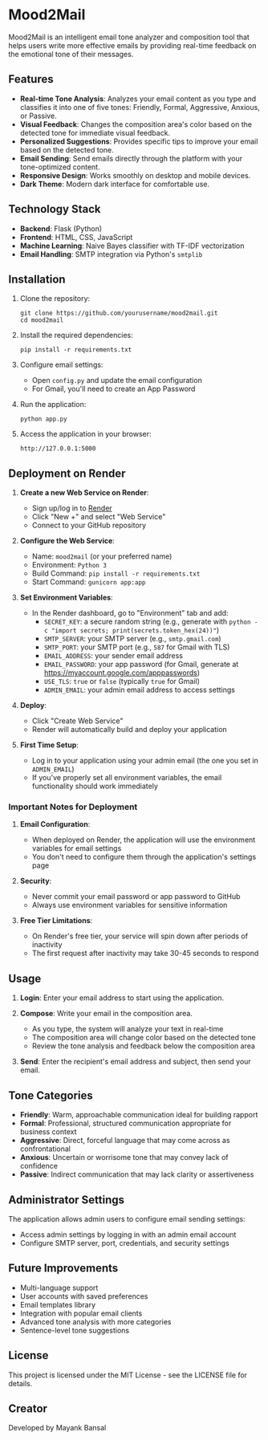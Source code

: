 # Mood2Mail

Mood2Mail is an intelligent email tone analyzer and composition tool that helps users write more effective emails by providing real-time feedback on the emotional tone of their messages.

## Features

- **Real-time Tone Analysis**: Analyzes your email content as you type and classifies it into one of five tones: Friendly, Formal, Aggressive, Anxious, or Passive.
- **Visual Feedback**: Changes the composition area's color based on the detected tone for immediate visual feedback.
- **Personalized Suggestions**: Provides specific tips to improve your email based on the detected tone.
- **Email Sending**: Send emails directly through the platform with your tone-optimized content.
- **Responsive Design**: Works smoothly on desktop and mobile devices.
- **Dark Theme**: Modern dark interface for comfortable use.

## Technology Stack

- **Backend**: Flask (Python)
- **Frontend**: HTML, CSS, JavaScript
- **Machine Learning**: Naive Bayes classifier with TF-IDF vectorization
- **Email Handling**: SMTP integration via Python's `smtplib`

## Installation

1. Clone the repository:
   ```
   git clone https://github.com/yourusername/mood2mail.git
   cd mood2mail
   ```

2. Install the required dependencies:
   ```
   pip install -r requirements.txt
   ```

3. Configure email settings:
   - Open `config.py` and update the email configuration
   - For Gmail, you'll need to create an App Password

4. Run the application:
   ```
   python app.py
   ```

5. Access the application in your browser:
   ```
   http://127.0.0.1:5000
   ```

## Deployment on Render

1. **Create a new Web Service on Render**:
   - Sign up/log in to [Render](https://render.com)
   - Click "New +" and select "Web Service"
   - Connect to your GitHub repository

2. **Configure the Web Service**:
   - Name: `mood2mail` (or your preferred name)
   - Environment: `Python 3`
   - Build Command: `pip install -r requirements.txt`
   - Start Command: `gunicorn app:app`

3. **Set Environment Variables**:
   - In the Render dashboard, go to "Environment" tab and add:
     - `SECRET_KEY`: a secure random string (e.g., generate with `python -c "import secrets; print(secrets.token_hex(24))"`)
     - `SMTP_SERVER`: your SMTP server (e.g., `smtp.gmail.com`)
     - `SMTP_PORT`: your SMTP port (e.g., `587` for Gmail with TLS)
     - `EMAIL_ADDRESS`: your sender email address
     - `EMAIL_PASSWORD`: your app password (for Gmail, generate at https://myaccount.google.com/apppasswords)
     - `USE_TLS`: `true` or `false` (typically `true` for Gmail)
     - `ADMIN_EMAIL`: your admin email address to access settings

4. **Deploy**:
   - Click "Create Web Service"
   - Render will automatically build and deploy your application

5. **First Time Setup**:
   - Log in to your application using your admin email (the one you set in `ADMIN_EMAIL`)
   - If you've properly set all environment variables, the email functionality should work immediately

### Important Notes for Deployment

1. **Email Configuration**: 
   - When deployed on Render, the application will use the environment variables for email settings
   - You don't need to configure them through the application's settings page

2. **Security**:
   - Never commit your email password or app password to GitHub
   - Always use environment variables for sensitive information

3. **Free Tier Limitations**:
   - On Render's free tier, your service will spin down after periods of inactivity
   - The first request after inactivity may take 30-45 seconds to respond

## Usage

1. **Login**: Enter your email address to start using the application.

2. **Compose**: Write your email in the composition area.
   - As you type, the system will analyze your text in real-time
   - The composition area will change color based on the detected tone
   - Review the tone analysis and feedback below the composition area

3. **Send**: Enter the recipient's email address and subject, then send your email.

## Tone Categories

- **Friendly**: Warm, approachable communication ideal for building rapport
- **Formal**: Professional, structured communication appropriate for business context
- **Aggressive**: Direct, forceful language that may come across as confrontational
- **Anxious**: Uncertain or worrisome tone that may convey lack of confidence
- **Passive**: Indirect communication that may lack clarity or assertiveness

## Administrator Settings

The application allows admin users to configure email sending settings:
- Access admin settings by logging in with an admin email account
- Configure SMTP server, port, credentials, and security settings

## Future Improvements

- Multi-language support
- User accounts with saved preferences
- Email templates library
- Integration with popular email clients
- Advanced tone analysis with more categories
- Sentence-level tone suggestions

## License

This project is licensed under the MIT License - see the LICENSE file for details.

## Creator

Developed by Mayank Bansal 